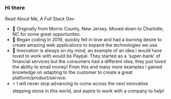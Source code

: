 ### Hi there

Read About Me, A Full Stack Dev 
- 👋 Originally from Morris County, New Jersey. Moved down to Charlotte, NC for some great opportunites.
- 💬 Began coding in 2019, quickly fell in love and had a burning desire to create amazing web applications to expand the technologies we use.
- 🔭 Innovation is always on my mind, an example of an idea i would have loved to work with would be Paypal. They started as a 'super-bank' of financial services but the consumers had a different idea, they just loved the ability to email money! From this and many more examples i gained knowledge on adapting to the customer to create a great platform/product/service.
- ⚡ I will never stop advancing to come across the next innovative stepping stone in this world, and aspire to work with a company to help!

